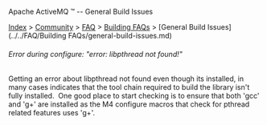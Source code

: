 Apache ActiveMQ ™ -- General Build Issues 

[Index](index.html) > [Community](../../community.md) > [FAQ](../../faq.md) > [Building FAQs](../../FAQ/building-faqs.md) > [General Build Issues](../../FAQ/Building FAQs/general-build-issues.md)

###### Error during configure: "error: libpthread not found!"

Getting an error about libpthread not found even though its installed, in many cases indicates that the tool chain required to build the library isn't fully installed.  One good place to start checking is to ensure that both 'gcc' and 'g+' are installed as the M4 configure macros that check for pthread related features uses 'g+'.  

